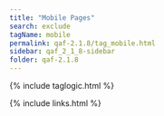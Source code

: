 ```yaml
---
title: "Mobile Pages"
search: exclude
tagName: mobile
permalink: qaf-2.1.8/tag_mobile.html
sidebar: qaf_2_1_8-sidebar
folder: qaf-2.1.8
---
```

{% include taglogic.html %}

{% include links.html %}
